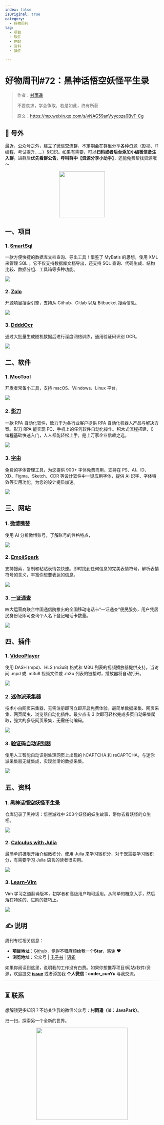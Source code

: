 ```yaml
---
index: false
isOriginal: true
category:
  - 好物周刊
tag:
  - 项目
  - 软件
  - 网站
  - 资料
  - 插件

---
```


# 好物周刊#72：黑神话悟空妖怪平生录

> 作者：[村雨遥](https://github.com/cunyu1943)
> 
> 不要哀求，学会争取，若是如此，终有所获
> 
> 原文：https://mp.weixin.qq.com/s/vNAG59anVyycpza0BvT-Cg


## 🎈 号外 

最近，公众号之外，建立了微信交流群，不定期会在群里分享各种资源（影视、IT 编程、考试提升……）&知识。如果有需要，可以**扫码或者后台添加小编微信备注入群**。进群后**优先看群公告**，**呼叫群中【资源分享小助手】**，还能免费帮找资源哦～

<center>
<img src="/contact/wxgroup.jpg" width="150"> 
</center>

## 一、项目

### 1. [SmartSql](https://github.com/dotnetcore/SmartSql)

 一款方便快捷的数据库文档查询、导出工具！借鉴了 MyBatis 的思想，使用 XML 来管理 SQL 。它不仅支持数据库文档导出，还支持 SQL 查询、代码生成、结构比较、数据分组、工具箱等多种功能。

![](assets/0831-0906/1725322004848-1c2c95b9-87b7-4984-bd92-6b30e62623b8.webp)

### 2. [Zolo](https://github.com/Sanix-Darker/zzollo)

开源项目搜索引擎，支持从 Github、Gitlab 以及 Bitbucket 搜索信息。 

![](assets/0831-0906/1725322671714-780da894-d694-4d32-84a2-364e1c712e03.webp)

### 3. [DdddOcr](https://github.com/sml2h3/ddddocr)

通过大批量生成随机数据后进行深度网络训练，通用验证码识别 OCR。

![](assets/0831-0906/1725360375396-1dc32c65-841c-4277-a150-195a6ee153a0.webp)

## 二、软件

### 1. [MooTool](https://github.com/rememberber/MooTool)

开发者常备小工具，支持 macOS、Windows、Linux 平台。

![](assets/0831-0906/1724823508725-1fa5d92c-a1f2-48e3-ba7a-28007e140759.webp)

### 2. [影刀](https://www.yingdao.com/)

一款 RPA 自动化软件，致力于为各行业客户提供 RPA 自动化机器人产品与解决方案。影刀 RPA 能实现 PC、手机上的任何软件自动化操作。积木式流程搭建，0 编程基础快速入门，人人都能轻松上手，是上万家企业信赖之选。

![](assets/0831-0906/1725322231176-2499023d-d87e-459b-866a-c8aa7f6add64.webp)

### 3. [字由](https://www.hellofont.cn/)

免费的字体管理工具，为您提供 900+ 字体免费商用，支持在 PS、AI、ID、XD、Figma、Sketch、CDR 等设计软件中一键应用字体，提供 AI 识字、字体特效等实用功能，为您的设计提质加速。

![](assets/0831-0906/1725359901830-38bd336e-e714-40c3-ba4c-589685fbd416.webp)

## 三、网站

### 1. [微博嘴替](https://zuiti.app)

使用 AI 分析微博账号，了解账号的性格特点，

![](assets/0831-0906/1725017904206-da3787be-5271-4403-9936-a55a9471f7f4.webp)

### 2. [EmojiSpark](https://emojispark.com)

支持搜索，复制和粘贴表情包快速。即时找到任何信息的完美表情符号，解析表情符号的含义，丰富你想要表达的信息。

![](assets/0831-0906/1725018649622-27c2db95-2e6b-49d0-ad87-ccba498dd39d.webp)

### 3. [一证通查](https://getsimnum.caict.ac.cn/)

四大运营商联合中国通信院推出的全国移动电话卡“一证通查”便民服务，用户凭居民身份证即可查询个人名下登记电话卡数量。

![](assets/0831-0906/1725322940473-53b42b2c-46a3-4b1c-9161-f2a3ef4853d3.webp)

## 四、插件

### 1. [VideoPlayer](https://chromewebstore.google.com/detail/videoplayer-mpdm3u8m3uepg/opmeopcambhfimffbomjgemehjkbbmji)

使用 DASH (mpd)、HLS (m3u8) 格式和 M3U 列表的视频播放器提供支持，当访问 .mpd 或 .m3u8 视频文件或 .m3u 列表的链接时，播放器将自动打开。

![](assets/0831-0906/1725407983013-b01ba8ab-c111-4e00-83c7-9f7ed08152d3.webp)

### 2. [迷你派采集器](https://chromewebstore.google.com/detail/ojaffphbffmdaicdkahnmihipclmepok)

技术小白网页采集器，无需注册即可立即开启免费体验。最简单数据采集、网页采集、网页爬虫、浏览器自动化插件。最少点击 3 次即可轻松完成多页自动采集爬取，强大的多级网页采集，无需任何编码。

![](assets/0831-0906/1725408096663-3c2bb6eb-5007-4a72-bfc6-70855b8c2a1b.webp)

### 3. [验证码自动识别器](https://chromewebstore.google.com/detail/hlifkpholllijblknnmbfagnkjneagid)

使用人工智能自动识别处理网页上出现的 hCAPTCHA 和 reCAPTCHA，与迷你派采集器无缝集成，实现丝滑的数据采集。

![](assets/0831-0906/1725408287449-f5df5788-a18c-4931-882e-b4d5f7d67f51.webp)

## 五、资料

### 1. [黑神话悟空妖怪平生录](https://github.com/meethigher/black-wukong-youji)

仓库记录了黑神话：悟空游戏中 203个妖怪的妖生故事，带你去看妖怪的众生相。

![](assets/0831-0906/1725018517603-7d51e1f8-4cae-465e-89e4-ab6ad4643f64.webp)

### 2. [Calculus with Julia](https://github.com/jverzani/CalculusWithJuliaNotes.jl)

最简单的极限开始介绍微积分，使用 Julia 来学习微积分，对于既需要学习微积分，有需要学习 Julia 语言的读者很实用。

![](assets/0831-0906/1725018840701-60b41d48-5960-4222-89f1-5b8fe7b27d8e.webp)

### 3. [Learn-Vim](https://github.com/wsdjeg/Learn-Vim_zh_cn)

Vim 学习之道翻译版本，初学者和高级用户均可适用。从简单的概念入手，然后落在特殊的、进阶的技巧上。

![](assets/0831-0906/1725322509360-104b725a-4457-443e-ab94-c5256031a650.webp)

## ✍️ 说明

周刊专栏相关信息：

- **项目地址**：[Github](https://github.com/cunyu1943/weekly)，觉得不错麻烦给我一个**Star**，感谢 ❤️
- **浏览地址**：公众号 | [电子书](https://cunyu1943.github.io/weekly) | [语雀](https://yuque.com/cunyu1943/weekly)

如果你阅读到这里，说明我的工作没有白费。如果你想推荐项目/网站/软件/资源，欢迎提交 **[issue](https://github.com/cunyu1943/weekly/issues)** 或者添加我 **个人微信：coder_cunYu** 与我交流。

---

## ⏳ 联系

想解锁更多知识？不妨关注我的微信公众号：**村雨遥（id：JavaPark）**。

扫一扫，探索另一个全新的世界。

<center>
<img src="/contact/contact.png" width="300">
</center>


